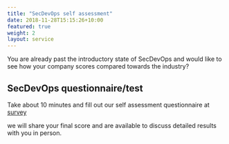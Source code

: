 ```yaml
---
title: "SecDevOps self assessment"
date: 2018-11-28T15:15:26+10:00
featured: true
weight: 2
layout: service
---
```


You are already past the introductory state of SecDevOps and would like to see how your company scores compared towards the industry?

## SecDevOps questionnaire/test

Take about 10 minutes and fill out our self assessment questionnaire at [survey](https://s.surveyanyplace.com/)

we will share your final score and are available to discuss detailed results with you in person.
